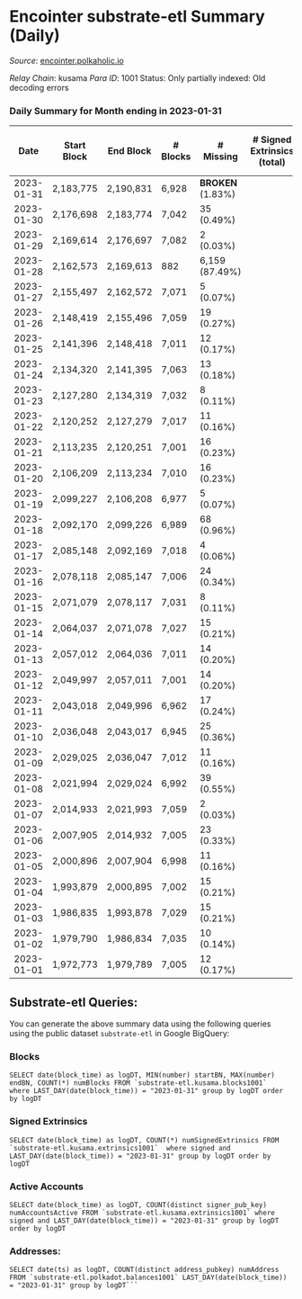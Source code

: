 # Encointer substrate-etl Summary (Daily)

_Source_: [encointer.polkaholic.io](https://encointer.polkaholic.io)

*Relay Chain*: kusama
*Para ID*: 1001
Status: Only partially indexed: Old decoding errors


### Daily Summary for Month ending in 2023-01-31


| Date | Start Block | End Block | # Blocks | # Missing | # Signed Extrinsics (total) | # Active Accounts | # Addresses with Balances | # Events | # Transfers | # XCM Transfers In | # XCM Transfers Out |
| ---- | ----------- | --------- | -------- | --------- | --------------------------- | ----------------- | ------------------------- | -------- | ----------- | ------------------ | ------------------- |
| 2023-01-31 | 2,183,775 | 2,190,831 | 6,928 |  **BROKEN** (1.83%) |  |  | 900 | 13,856 |   |   |   |
| 2023-01-30 | 2,176,698 | 2,183,774 | 7,042 | 35 (0.49%) |  |  | 895 | 14,087 |   |   |   |
| 2023-01-29 | 2,169,614 | 2,176,697 | 7,082 | 2 (0.03%) |  |  |  | 14,164 |   |   |   |
| 2023-01-28 | 2,162,573 | 2,169,613 | 882 | 6,159 (87.49%) |  |  | 886 | 1,765 |   |   |   |
| 2023-01-27 | 2,155,497 | 2,162,572 | 7,071 | 5 (0.07%) |  |  | 886 | 14,148 |   |   |   |
| 2023-01-26 | 2,148,419 | 2,155,496 | 7,059 | 19 (0.27%) |  |  | 886 | 14,118 |   |   |   |
| 2023-01-25 | 2,141,396 | 2,148,418 | 7,011 | 12 (0.17%) |  |  | 886 | 14,022 |   |   |   |
| 2023-01-24 | 2,134,320 | 2,141,395 | 7,063 | 13 (0.18%) |  |  | 886 | 14,126 |   |   |   |
| 2023-01-23 | 2,127,280 | 2,134,319 | 7,032 | 8 (0.11%) |  |  | 885 | 14,064 |   |   |   |
| 2023-01-22 | 2,120,252 | 2,127,279 | 7,017 | 11 (0.16%) |  |  | 885 | 14,034 |   |   |   |
| 2023-01-21 | 2,113,235 | 2,120,251 | 7,001 | 16 (0.23%) |  |  | 885 | 14,005 |   |   |   |
| 2023-01-20 | 2,106,209 | 2,113,234 | 7,010 | 16 (0.23%) |  |  | 885 | 14,023 |   |   |   |
| 2023-01-19 | 2,099,227 | 2,106,208 | 6,977 | 5 (0.07%) |  |  | 885 | 13,954 |   |   |   |
| 2023-01-18 | 2,092,170 | 2,099,226 | 6,989 | 68 (0.96%) |  |  | 885 | 13,979 |   |   |   |
| 2023-01-17 | 2,085,148 | 2,092,169 | 7,018 | 4 (0.06%) |  |  | 881 | 14,039 |   |   |   |
| 2023-01-16 | 2,078,118 | 2,085,147 | 7,006 | 24 (0.34%) |  |  | 881 | 14,012 |   |   |   |
| 2023-01-15 | 2,071,079 | 2,078,117 | 7,031 | 8 (0.11%) |  |  | 879 | 14,065 |   |   |   |
| 2023-01-14 | 2,064,037 | 2,071,078 | 7,027 | 15 (0.21%) |  |  | 876 | 14,054 |   |   |   |
| 2023-01-13 | 2,057,012 | 2,064,036 | 7,011 | 14 (0.20%) |  |  | 873 | 14,022 |   |   |   |
| 2023-01-12 | 2,049,997 | 2,057,011 | 7,001 | 14 (0.20%) |  |  | 872 | 14,002 |   |   |   |
| 2023-01-11 | 2,043,018 | 2,049,996 | 6,962 | 17 (0.24%) |  |  | 871 | 13,924 |   |   |   |
| 2023-01-10 | 2,036,048 | 2,043,017 | 6,945 | 25 (0.36%) |  |  | 869 | 13,893 |   |   |   |
| 2023-01-09 | 2,029,025 | 2,036,047 | 7,012 | 11 (0.16%) |  |  | 869 | 14,027 |   |   |   |
| 2023-01-08 | 2,021,994 | 2,029,024 | 6,992 | 39 (0.55%) |  |  | 869 | 13,985 |   |   |   |
| 2023-01-07 | 2,014,933 | 2,021,993 | 7,059 | 2 (0.03%) |  |  | 868 | 14,121 |   |   |   |
| 2023-01-06 | 2,007,905 | 2,014,932 | 7,005 | 23 (0.33%) |  |  | 867 | 14,010 |   |   |   |
| 2023-01-05 | 2,000,896 | 2,007,904 | 6,998 | 11 (0.16%) |  |  | 866 | 13,996 |   |   |   |
| 2023-01-04 | 1,993,879 | 2,000,895 | 7,002 | 15 (0.21%) |  |  | 866 | 14,004 |   |   |   |
| 2023-01-03 | 1,986,835 | 1,993,878 | 7,029 | 15 (0.21%) |  |  | 864 | 14,061 |   |   |   |
| 2023-01-02 | 1,979,790 | 1,986,834 | 7,035 | 10 (0.14%) |  |  | 864 | 14,070 |   |   |   |
| 2023-01-01 | 1,972,773 | 1,979,789 | 7,005 | 12 (0.17%) |  |  | 864 | 14,010 |   |   |   |

## Substrate-etl Queries:
You can generate the above summary data using the following queries using the public dataset `substrate-etl` in Google BigQuery:


### Blocks
```
SELECT date(block_time) as logDT, MIN(number) startBN, MAX(number) endBN, COUNT(*) numBlocks FROM `substrate-etl.kusama.blocks1001`  where LAST_DAY(date(block_time)) = "2023-01-31" group by logDT order by logDT
```


### Signed Extrinsics
```
SELECT date(block_time) as logDT, COUNT(*) numSignedExtrinsics FROM `substrate-etl.kusama.extrinsics1001`  where signed and LAST_DAY(date(block_time)) = "2023-01-31" group by logDT order by logDT
```


### Active Accounts
```
SELECT date(block_time) as logDT, COUNT(distinct signer_pub_key) numAccountsActive FROM `substrate-etl.kusama.extrinsics1001` where signed and LAST_DAY(date(block_time)) = "2023-01-31" group by logDT order by logDT
```


### Addresses:
```
SELECT date(ts) as logDT, COUNT(distinct address_pubkey) numAddress FROM `substrate-etl.polkadot.balances1001` LAST_DAY(date(block_time)) = "2023-01-31" group by logDT```

